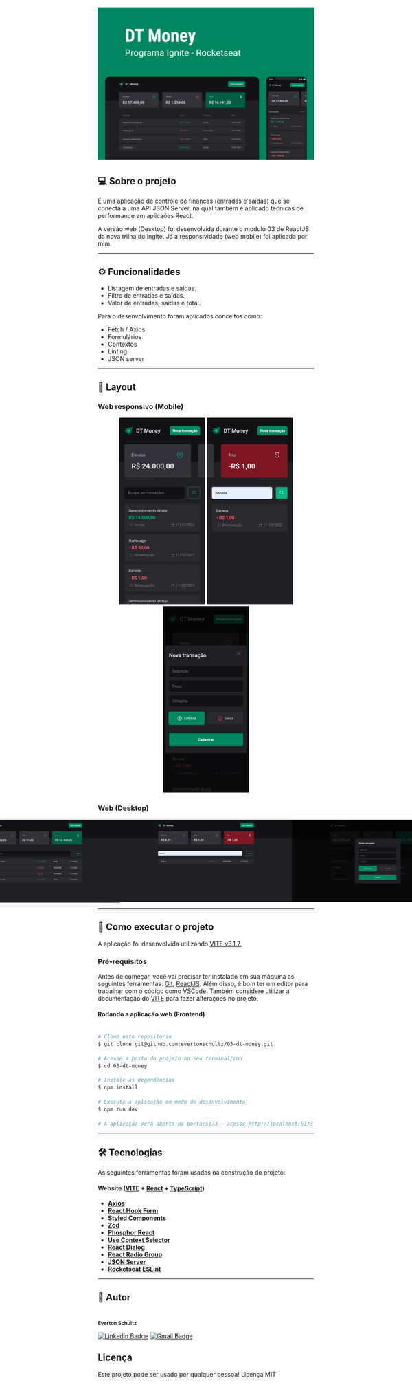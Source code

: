 <h1 align="center">
    <img alt="IgniteTimer" title="#DT-MONEY" src="./src/assets/layout/capa.png" />
</h1>

## 💻 Sobre o projeto

<p>É uma aplicação de controle de financas (entradas e saídas) que se conecta a uma API JSON Server, na qual também é aplicado tecnicas de performance em aplicaões React. </p>
<p>A versão web (Desktop) foi desenvolvida durante o modulo 03 de ReactJS da nova trilha do Ingite. Já a responsividade (web mobile) foi aplicada por mim.</p>

---

## ⚙️ Funcionalidades

- Listagem de entradas e saídas.
- Filtro de entradas e saídas.
- Valor de entradas, saídas e total.

Para o desenvolvimento foram aplicados conceitos como:
- Fetch / Axios
- Formulários
- Contextos
- Linting
- JSON server

---

## 🎨 Layout

### Web responsivo (Mobile)

<p align="center">
  <img alt="DtMoney" title="#DtMoney" src="./src/assets/layout/mobile-home.png" width="200px">

  <img alt="DtMoney" title="#DtMoney" src="./src/assets/layout/mobile-filter.png" width="200px">

  <img alt="DtMoney" title="#DtMoney" src="./src/assets/layout/mobile-modal.png" width="200px">
</p>

### Web (Desktop)

<p align="center" style="display: flex; align-items: flex-start; justify-content: center;">
  <img alt="DtMoney" title="#DtMoney" src="./src/assets/layout/web-home.png" width="400px">

  <img alt="DtMoney" title="#DtMoney" src="./src/assets/layout/web-filter.png" width="400px">

  <img alt="DtMoney" title="#DtMoney" src="./src/assets/layout/web-modal.png" width="400px">
</p>

---

## 🚀 Como executar o projeto
A aplicação foi desenvolvida utilizando [VITE v3.1.7.](https://vitejs.dev/)

### Pré-requisitos
Antes de começar, você vai precisar ter instalado em sua máquina as seguintes ferramentas: [Git](https://git-scm.com), [ReactJS](https://reactjs.org/). Além disso, é bom ter um editor para trabalhar com o código como [VSCode](https://code.visualstudio.com/). Também considere utilizar a documentação do [VITE](https://vitejs.dev/) para fazer alterações no projeto.

#### Rodando a aplicação web (Frontend)
```bash

# Clone este repositório
$ git clone git@github.com:evertonschultz/03-dt-money.git

# Acesse a pasta do projeto no seu terminal/cmd
$ cd 03-dt-money

# Instale as dependências
$ npm install

# Execute a aplicação em modo de desenvolvimento
$ npm run dev

# A aplicação será aberta na porta:5173 - acesse http://localhost:5173

```

---

## 🛠 Tecnologias
As seguintes ferramentas foram usadas na construção do projeto:

#### **Website**  ([VITE](https://vitejs.dev/)  +  [React](https://reactjs.org/)  +  [TypeScript](https://www.typescriptlang.org/))

-   **[Axios](https://axios-http.com/ptbr/docs/intro)**
-   **[React Hook Form](https://react-hook-form.com/)**
-   **[Styled Components](https://styled-components.com/)**
-   **[Zod](https://github.com/colinhacks/zod)**
-   **[Phosphor React](https://phosphoricons.com/)**
-   **[Use Context Selector](https://www.npmjs.com/package/use-context-selector)**
-   **[React Dialog](https://www.radix-ui.com/docs/primitives/components/dialog)**
-   **[React Radio Group](https://www.radix-ui.com/docs/primitives/components/radio-group)**
-   **[JSON Server](https://www.npmjs.com/package/json-server)**
-   **[Rocketseat ESLint](https://github.com/Rocketseat/eslint-config-rocketseat)**

---

## 🦸 Autor
<img style="border-radius: 50%;" src="https://avatars.githubusercontent.com/u/19807265?v=4" width="100px;" alt=""/>
 <br />
 <sub><b>Everton Schultz</b></sub></a>
 <br />

[![Linkedin Badge](https://img.shields.io/badge/-Everton-blue?style=flat-square&logo=Linkedin&logoColor=white&link=https://www.linkedin.com/in/https://www.linkedin.com/in/%C3%A9verton-schultz-824a1612b/)](https://www.linkedin.com/in/https://www.linkedin.com/in/%C3%A9verton-schultz-824a1612b/)
[![Gmail Badge](https://img.shields.io/badge/-evertonf.m.schultz98@gmail.com-c14438?style=flat-square&logo=Gmail&logoColor=white&link=mailto:evertonf.m.schultz98@gmail.com)](mailto:evertonf.m.schultz98@gmail.com)

## Licença
Este projeto pode ser usado por qualquer pessoa! Licença MIT

